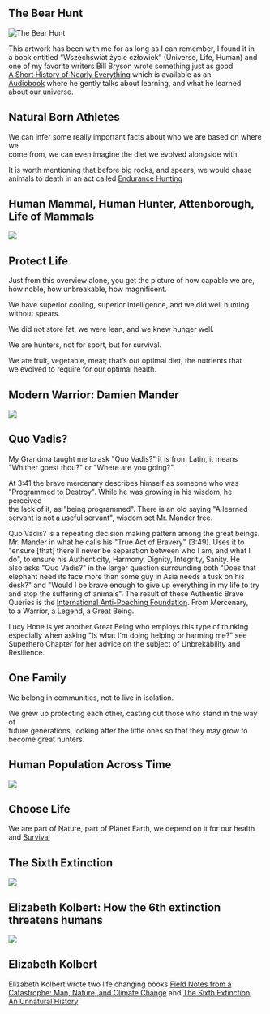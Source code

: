The Bear Hunt
-------------

![The Bear Hunt](/image/bears.jpg)

This artwork has been with me for as long as I can remember, I found it in  
a book entitled “Wszechświat życie człowiek” (Universe, Life, Human) and  
one of my favorite writers Bill Bryson wrote something just as good  
[A Short History of Nearly Everything](https://en.wikipedia.org/wiki/A_Short_History_of_Nearly_Everything) which is available as an  
[Audiobook](https://www.audible.com/pd/A-Short-History-of-Nearly-Everything-Audiobook/B002V0KFPW) where he gently talks about learning, and what he learned  
about our universe.

Natural Born Athletes
---------------------

We can infer some really important facts about who we are based on where we  
come from, we can even imagine the diet we evolved alongside with.

It is worth mentioning that before big rocks, and spears, we would chase  
animals to death in an act called [Endurance Hunting](https://en.wikipedia.org/wiki/Persistence_hunting)

Human Mammal, Human Hunter, Attenborough, Life of Mammals
---------------------------------------------------------

[![]( /image/yid-826HMLoiE_o.jpg)](https://www.youtube.com/watch?v=826HMLoiE_o)

Protect Life
------------

Just from this overview alone, you get the picture of how capable we are,  
how noble, how unbreakable, how magnificent.

We have superior cooling, superior intelligence, and we did well hunting  
without spears.

We did not store fat, we were lean, and we knew hunger well.

We are hunters, not for sport, but for survival.

We ate fruit, vegetable, meat; that’s out optimal diet, the nutrients that  
we evolved to require for our optimal health.

Modern Warrior: Damien Mander
-----------------------------

[![]( /image/yid-9FCsyK4aRXQ.jpg)](https://www.youtube.com/watch?v=9FCsyK4aRXQ)

Quo Vadis?
----------

My Grandma taught me to ask "Quo Vadis?" it is from Latin, it means  
"Whither goest thou?" or "Where are you going?".

At 3:41 the brave mercenary describes himself as someone who was  
"Programmed to Destroy". While he was growing in his wisdom, he perceived  
the lack of it, as "being programmed". There is an old saying "A learned  
servant is not a useful servant", wisdom set Mr. Mander free.

Quo Vadis? is a repeating decision making pattern among the great beings.  
Mr. Mander in what he calls his "True Act of Bravery" (3:49). Uses it to  
"ensure \[that\] there'll never be separation between who I am, and what I  
do", to ensure his Authenticity, Harmony, Dignity, Integrity, Sanity. He  
also asks "Quo Vadis?" in the larger question surrounding both "Does that  
elephant need its face more than some guy in Asia needs a tusk on his  
desk?" and "Would I be brave enough to give up everything in my life to try  
and stop the suffering of animals". The result of these Authentic Brave  
Queries is the [International Anti-Poaching Foundation](https://www.iapf.org/). From Mercenary,  
to a Warrior, a Legend, a Great Being.

Lucy Hone is yet another Great Being who employs this type of thinking  
especially when asking "Is what I'm doing helping or harming me?" see  
Superhero Chapter for her advice on the subject of Unbrekability and  
Resilience.

One Family
----------

We belong in communities, not to live in isolation.

We grew up protecting each other, casting out those who stand in the way of  
future generations, looking after the little ones so that they may grow to  
become great hunters.

Human Population Across Time
----------------------------

[![]( /image/yid-PUwmA3Q0_OE.jpg)](https://www.youtube.com/watch?v=PUwmA3Q0_OE)

Choose Life
-----------

We are part of Nature, part of Planet Earth, we depend on it for our health  
and [Survival](https://youtu.be/TMrtLsQbaok)

The Sixth Extinction
--------------------

[![]( /image/yid-kWrPo02e4fo.jpg)](https://www.youtube.com/watch?v=kWrPo02e4fo)

Elizabeth Kolbert: How the 6th extinction threatens humans
----------------------------------------------------------

[![]( /image/yid-9XzAgMe0WrI.jpg)](https://www.youtube.com/watch?v=9XzAgMe0WrI)

Elizabeth Kolbert
-----------------

Elizabeth Kolbert wrote two life changing books [Field Notes from a  
Catastrophe: Man, Nature, and Climate Change](https://www.audible.com/pd/Field-Notes-from-a-Catastrophe-Audiobook/B002V8MJPS) and [The Sixth Extinction,  
An Unnatural History](https://www.audible.com/pd/The-Sixth-Extinction-Audiobook/B00FZ4JEAS)